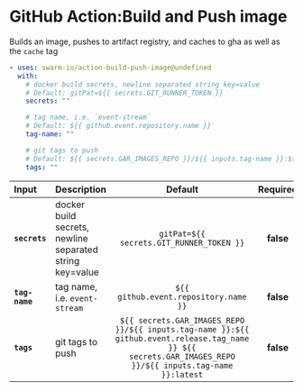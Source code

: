 <!-- start title -->

# GitHub Action:Build and Push image

<!-- end title -->
<!-- start description -->

Builds an image, pushes to artifact registry, and caches to gha as well as the `cache` tag

<!-- end description -->
<!-- start contents -->
<!-- end contents -->
<!-- start usage -->

```yaml
- uses: swarm-io/action-build-push-image@undefined
  with:
    # docker build secrets, newline separated string key=value
    # Default: gitPat=${{ secrets.GIT_RUNNER_TOKEN }}
    secrets: ""

    # tag name, i.e. `event-stream`
    # Default: ${{ github.event.repository.name }}
    tag-name: ""

    # git tags to push
    # Default: ${{ secrets.GAR_IMAGES_REPO }}/${{ inputs.tag-name }}:${{ github.event.release.tag_name }} ${{ secrets.GAR_IMAGES_REPO }}/${{ inputs.tag-name }}:latest
    tags: ""
```

<!-- end usage -->
<!-- start inputs -->

| **Input**      | **Description**                                          |                                                                        **Default**                                                                        | **Required** |
| :------------- | :------------------------------------------------------- | :-------------------------------------------------------------------------------------------------------------------------------------------------------: | :----------: |
| **`secrets`**  | docker build secrets, newline separated string key=value |                                                         `gitPat=${{ secrets.GIT_RUNNER_TOKEN }}`                                                          |  **false**   |
| **`tag-name`** | tag name, i.e. `event-stream`                            |                                                           `${{ github.event.repository.name }}`                                                           |  **false**   |
| **`tags`**     | git tags to push                                         | `${{ secrets.GAR_IMAGES_REPO }}/${{ inputs.tag-name }}:${{ github.event.release.tag_name }} ${{ secrets.GAR_IMAGES_REPO }}/${{ inputs.tag-name }}:latest` |  **false**   |

<!-- end inputs -->
<!-- start outputs -->
<!-- end outputs -->
<!-- start [.github/ghdocs/examples/] -->
<!-- end [.github/ghdocs/examples/] -->
